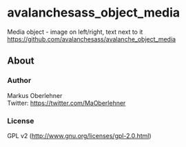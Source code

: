# avalanchesass_object_media
Media object - image on left/right, text next to it  
https://github.com/avalanchesass/avalanche_object_media

## About
### Author
Markus Oberlehner  
Twitter: https://twitter.com/MaOberlehner

### License
GPL v2 (http://www.gnu.org/licenses/gpl-2.0.html)
